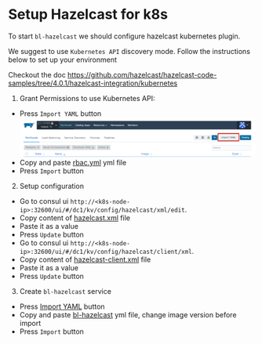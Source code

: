 # Setup Hazelcast for k8s

To start `bl-hazelcast` we should configure hazelcast kubernetes plugin. 

We suggest to use `Kubernetes API` discovery mode. Follow the instructions below to set up your environment  

Checkout the doc https://github.com/hazelcast/hazelcast-code-samples/tree/4.0.1/hazelcast-integration/kubernetes

1. Grant Permissions to use Kubernetes API: 

- Press `Import YAML` button
![](../../img/import_yml.png)
- Copy and paste [rbac.yml](yml/rbac.yml) yml file
- Press `Import` button

2. Setup configuration
- Go to consul ui `http://<k8s-node-ip>:32600/ui/#/dc1/kv/config/hazelcast/xml/edit`. 
- Copy content of [hazelcast.xml](hazelcast.xml) file
- Paste it as a value
- Press `Update` button
- Go to consul ui `http://<k8s-node-ip>:32600/ui/#/dc1/kv/config/hazelcast/client/xml`. 
- Copy content of [hazelcast-client.xml](hazelcast-client.xml) file
- Paste it as a value
- Press `Update` button 

3. Create `bl-hazelcast` service
- Press [Import YAML](../../img/import_yml.png) button
- Copy and paste [bl-hazelcast](yml/bl-hazelcast.yml) yml file, change image version before import
- Press `Import` button